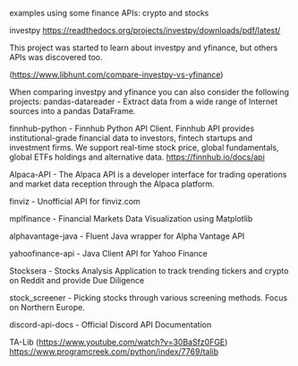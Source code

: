 examples using some finance APIs: crypto and stocks

investpy
https://readthedocs.org/projects/investpy/downloads/pdf/latest/


This project was started to learn about investpy and yfinance, but others APIs was discovered too.

(https://www.libhunt.com/compare-investpy-vs-yfinance)

When comparing investpy and yfinance you can also consider the following projects:
pandas-datareader - Extract data from a wide range of Internet sources into a pandas DataFrame.

finnhub-python - Finnhub Python API Client. Finnhub API provides institutional-grade financial data to investors, fintech startups and investment firms. We support real-time stock price, global fundamentals, global ETFs holdings and alternative data. https://finnhub.io/docs/api

Alpaca-API - The Alpaca API is a developer interface for trading operations and market data reception through the Alpaca platform.

finviz - Unofficial API for finviz.com

mplfinance - Financial Markets Data Visualization using Matplotlib

alphavantage-java - Fluent Java wrapper for Alpha Vantage API

yahoofinance-api - Java Client API for Yahoo Finance

Stocksera - Stocks Analysis Application to track trending tickers and crypto on Reddit and provide Due Diligence

stock_screener - Picking stocks through various screening methods. Focus on Northern Europe.

discord-api-docs - Official Discord API Documentation

TA-Lib  (https://www.youtube.com/watch?v=30BaSfz0FGE)
https://www.programcreek.com/python/index/7769/talib

